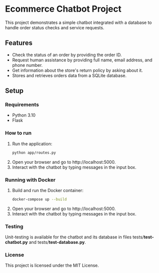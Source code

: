 # Ecommerce Chatbot Project

This project demonstrates a simple chatbot integrated with a database to handle order status checks and service requests.

## Features

- Check the status of an order by providing the order ID.
- Request human assistance by providing full name, email address, and phone number.
- Get information about the store's return policy by asking about it.
- Stores and retrieves orders data from a SQLite database.

## Setup

### Requirements

- Python 3.10
- Flask

### How to run
1. Run the application:
   ```bash
   python app/routes.py
   ```
2. Open your browser and go to http://localhost:5000.
3. Interact with the chatbot by typing messages in the input box.

   
### Running with Docker

1. Build and run the Docker container:
   ```bash
   docker-compose up --build
   ```
2. Open your browser and go to http://localhost:5000.
3. Interact with the chatbot by typing messages in the input box.


### Testing
Unit-testing is available for the chatbot and its database in files tests/**test-chatbot.py** and tests/**test-database.py**.

### License
This project is licensed under the MIT License.
